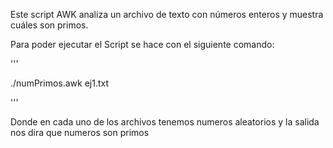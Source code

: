 Este script AWK analiza un archivo de texto con números enteros y muestra cuáles son primos.

Para poder ejecutar el Script se hace con el siguiente comando:

'''

./numPrimos.awk ej1.txt

'''

Donde en cada uno de los archivos tenemos numeros aleatorios y la salida nos dira que numeros son primos

